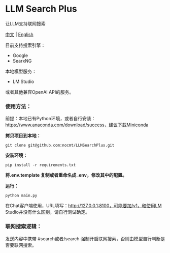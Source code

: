 # LLM Search Plus

让LLM支持联网搜索

[中文](./README_CN.md) | [English](./README.md)

目前支持搜索引擎：

- Google
- SearxNG

本地模型服务：

- LM Studio

或者其他兼容OpenAI API的服务。

### 使用方法：

前提：本地已有Python环境，或者自行安装：https://www.anaconda.com/download/success，建议下载Miniconda

**拷贝项目到本地：**

    git clone git@github.com:nocmt/LLMSearchPlus.git

**安装环境：**

    pip install -r requirements.txt

**将.env.template 复制或者重命名成 .env，修改其中的配置。**

**运行：**

    python main.py


在Chat客户端使用，URL填写：http://127.0.0.1:8100，可能要加/v1，和使用LM Studio并没有什么区别，请自行测试确定。


### 联网搜索逻辑：

发送内容中携带 #search或者/search 强制开启联网搜索，否则由模型自行判断是否要联网搜索。